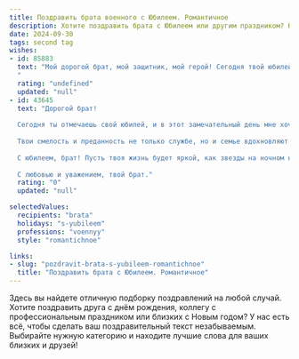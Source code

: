 ```yaml
---
title: Поздравить брата военного с Юбилеем. Романтичное
description: Хотите поздравить брата с Юбилеем или другим праздником? Наш ИИ создаст незабываемое поздравление, а вы обязательно выделитесь среди других.  
date: 2024-09-30
tags: second tag
wishes:
- id: 85883
  text: "Мой дорогой брат, мой защитник, мой герой! Сегодня твой юбилей, и сердце переполняет гордость и нежность.  Ты –  хранитель нашей семьи,  крепкий, как скала,  и нежный, как утренний туман над родными полями. Твой путь воина – это путь служения, отваги и верности, путь, которым я всегда восхищался. Пусть звёзды на твоём небе всегда сияют ярко, а каждый день будет полон радости, любви и мирного неба над головой. С юбилеем, родной!
  "
  rating: "undefined"
  updated: "null"
- id: 43645
  text: "Дорогой брат!
  
  Сегодня ты отмечаешь свой юбилей, и в этот замечательный день мне хочется поздравить тебя от всей души! Ты – настоящий герой, военный с большой буквы, и я горжусь тем, что у меня есть такой брат, как ты.
  
  Твои смелость и преданность не только службе, но и семье вдохновляют всех вокруг. Пускай каждый новый день приносит тебе радость и удовольствие, а в сердце всегда живут любовь и счастье. Пусть над тобой всегда будет мирное небо, а в жизни встречаются только верные друзья и искренние улыбки.
  
  С юбилеем, брат! Пусть твоя жизнь будет яркой, как звезды на ночном небе, и пусть каждый миг приносит только положительные эмоции. Ты – наш защитник и опора, и сегодня мы отмечаем не только твои достижения, но и ту неоценимую любовь, которую ты даришь всем нам.
  
  С любовью и уважением, твой брат."
  rating: "0"
  updated: "null"

selectedValues:
  recipients: "brata"
  holidays: "s-yubileem"
  professions: "voennyy"
  style: "romantichnoe"

links:
- slug: "pozdravit-brata-s-yubileem-romantichnoe"
  title: "Поздравить брата с Юбилеем. Романтичное"
---
```


Здесь вы найдете отличную подборку поздравлений на любой случай. 
Хотите поздравить друга с днём рождения, коллегу с профессиональным праздником или близких с Новым годом? У нас есть всё, чтобы сделать ваш поздравительный текст незабываемым. Выбирайте нужную категорию и находите лучшие слова для ваших близких и друзей!
